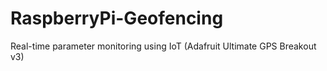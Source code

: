 # RaspberryPi-Geofencing
Real-time parameter monitoring using IoT (Adafruit Ultimate GPS Breakout v3)
